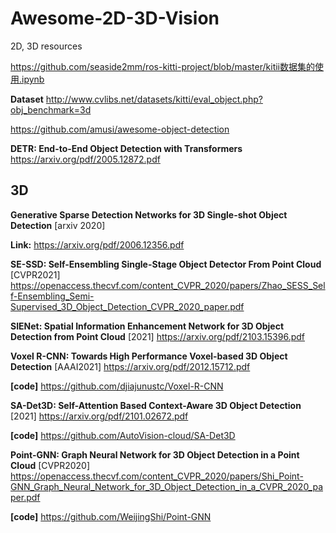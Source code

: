 # Awesome-2D-3D-Vision
2D, 3D resources

https://github.com/seaside2mm/ros-kitti-project/blob/master/kitii数据集的使用.ipynb

**Dataset** http://www.cvlibs.net/datasets/kitti/eval_object.php?obj_benchmark=3d

https://github.com/amusi/awesome-object-detection

**DETR: End-to-End Object Detection with Transformers** https://arxiv.org/pdf/2005.12872.pdf



## 3D 

**Generative Sparse Detection Networks for 3D Single-shot Object Detection** [arxiv 2020]

**Link:** https://arxiv.org/pdf/2006.12356.pdf


**SE-SSD: Self-Ensembling Single-Stage Object Detector From Point Cloud** [CVPR2021] https://openaccess.thecvf.com/content_CVPR_2020/papers/Zhao_SESS_Self-Ensembling_Semi-Supervised_3D_Object_Detection_CVPR_2020_paper.pdf


**SIENet: Spatial Information Enhancement Network for 3D Object Detection from Point Cloud** [2021] https://arxiv.org/pdf/2103.15396.pdf


**Voxel R-CNN: Towards High Performance Voxel-based 3D Object Detection** [AAAI2021] https://arxiv.org/pdf/2012.15712.pdf

**[code]** https://github.com/djiajunustc/Voxel-R-CNN


**SA-Det3D: Self-Attention Based Context-Aware 3D Object Detection** [2021]  https://arxiv.org/pdf/2101.02672.pdf

**[code]** https://github.com/AutoVision-cloud/SA-Det3D


**Point-GNN: Graph Neural Network for 3D Object Detection in a Point Cloud** [CVPR2020] https://openaccess.thecvf.com/content_CVPR_2020/papers/Shi_Point-GNN_Graph_Neural_Network_for_3D_Object_Detection_in_a_CVPR_2020_paper.pdf

**[code]** https://github.com/WeijingShi/Point-GNN

